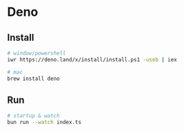 # Deno

## Install

```bash
# window/powershell
iwr https://deno.land/x/install/install.ps1 -useb | iex

# mac
brew install deno
```

## Run

```bash
# startup & watch
bun run --watch index.ts
```
